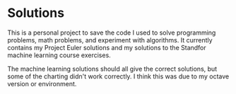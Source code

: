 # Solutions
This is a personal project to save the code I used to solve programming problems, math problems, and
experiment with algorithms. It currently contains my Project Euler solutions and my solutions to the
Standfor machine learning course exercises.

The machine learning solutions should all give the correct solutions, but some of the charting didn't
work correctly. I think this was due to my octave version or environment.